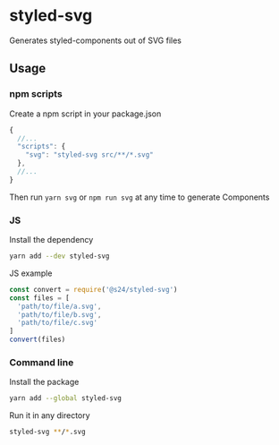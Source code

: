 # styled-svg
Generates styled-components out of SVG files

## Usage
### npm scripts
Create a npm script in your package.json
```js
{
  //...
  "scripts": {
    "svg": "styled-svg src/**/*.svg"
  },
  //...
}
```
Then run `yarn svg` or `npm run svg` at any time to generate Components

### JS
Install the dependency
```bash
yarn add --dev styled-svg
```
JS example
```js
const convert = require('@s24/styled-svg')
const files = [
  'path/to/file/a.svg',
  'path/to/file/b.svg',
  'path/to/file/c.svg'
]
convert(files)
```

### Command line
Install the package
```bash
yarn add --global styled-svg
```
Run it in any directory
```bash
styled-svg **/*.svg
```
